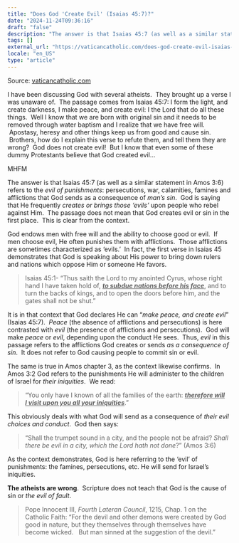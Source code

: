 ```yaml
---
title: "Does God 'Create Evil' (Isaias 45:7)?"
date: "2024-11-24T09:36:16"
draft: "false"
description: "The answer is that Isaias 45:7 (as well as a similar statement in Amos 3:6) refers to the evil of punishments: persecutions, war, calamities, famines and afflictions that God sends as a consequence of man’s [...]"
tags: []
external_url: "https://vaticancatholic.com/does-god-create-evil-isaias-457/"
locale: "en_US"
type: "article"
---
```


Source: [vaticancatholic.com](https://vaticancatholic.com/does-god-create-evil-isaias-457/)

<p data-tadv-p=&quot;keep&quot;>I have been discussing God with several atheists.  They brought up a verse I was unaware of.  The passage comes from Isaias 45:7: I form the light, and create darkness, I make peace, and <span style=&quot;text-decoration: underline;&quot;>create evil</span>: I the Lord that do all these things.  Well I know that we are born with original sin and it needs to be removed through water baptism and I realize that we have free will.  Apostasy, heresy and other things keep us from good and cause sin.  Brothers, how do I explain this verse to refute them, and tell them they are wrong?  God does not create evil!  But I know that even some of these dummy Protestants believe that God created evil…</p></p></blockquote></div><div class="wrap-answer"><div class="mhfm-response">MHFM</div></div></div><div class="mhfm-content"><p><p>The answer is that Isaias 45:7 (as well as a similar statement in Amos 3:6) refers to the <i>evil of punishments</i>: persecutions, war, calamities, famines and afflictions that God sends as a consequence of <em>man’s sin</em>.  God is saying that He frequently <i>creates or brings those ‘evils’ </i>upon people who rebel against Him.  The passage does not mean that God creates evil or sin in the first place.  This is clear from the context.</p>

<p>God endows men with free will and the ability to choose good or evil.  If men choose evil, He often punishes them with afflictions.  Those afflictions are sometimes characterized as ‘evils.’  In fact, the first verse in Isaias 45 demonstrates that God is speaking about His power to bring down rulers and nations which oppose Him or someone He favors.</p>

<blockquote>
<p>Isaias 45:1- “Thus saith the Lord to my anointed Cyrus, whose right hand I have taken hold of, <b><i><span style="text-decoration: underline;">to subdue nations before his face</span></i></b>, and to turn the backs of kings, and to open the doors before him, and the gates shall not be shut.”</p>
</blockquote>
<p>It is in that context that God declares He can “<i>make peace, and create evil</i>” (Isaias 45:7).  <i>Peace</i> (the absence of afflictions and persecutions) is here contrasted with <i>evil </i>(the presence of afflictions and persecutions).  God will make <i>peace</i> or <i>evil</i>, depending upon the conduct He sees.  Thus, <i>evil </i>in this passage refers to the afflictions God creates or sends <em>as a consequence of sin</em>.  It does not refer to God causing people to commit sin or evil.</p>
<p>The same is true in Amos chapter 3, as the context likewise confirms.  In Amos 3:2 God refers to the punishments He will administer to the children of Israel for <i>their iniquities</i>.  We read:</p>

<blockquote>
<p>“You only have I known of all the families of the earth: <b><i><span style="text-decoration: underline;">therefore will I visit upon you all your iniquities</span></i></b>.”</p>
</blockquote>
<p>This obviously deals with what God will send as a consequence of <i>their evil choices and conduct</i>.  God then says:</p>

<blockquote>
<p>“Shall the trumpet sound in a city, and the people not be afraid? <i>Shall there be evil in a city, which the Lord hath not done</i>?” (Amos 3:6)</p>
</blockquote>
<p>As the context demonstrates, God is here referring to the ‘evil’ of punishments: the famines, persecutions, etc. He will send for Israel’s iniquities.</p>
<p><strong>The atheists are wrong</strong>.  Scripture does not teach that God is the cause of sin or <em>the evil of fault</em>.</p>

<blockquote>
<p>Pope Innocent III, <i>Fourth Lateran Council</i>, 1215, Chap. 1 on the Catholic Faith: “For the devil and other demons were created by God good in nature, but they themselves through themselves have become wicked.   But man sinned at the suggestion of the devil.”</p>
